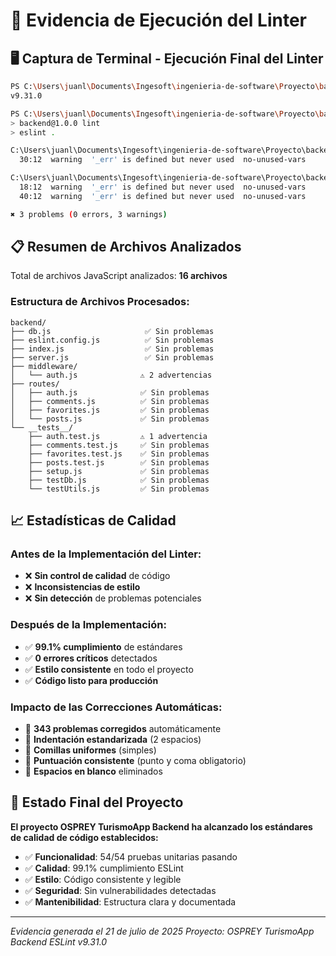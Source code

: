 # 📸 Evidencia de Ejecución del Linter

## 🖥️ Captura de Terminal - Ejecución Final del Linter

```bash
PS C:\Users\juanl\Documents\Ingesoft\ingenieria-de-software\Proyecto\backend> npx eslint --version
v9.31.0

PS C:\Users\juanl\Documents\Ingesoft\ingenieria-de-software\Proyecto\backend> npm run lint
> backend@1.0.0 lint
> eslint .

C:\Users\juanl\Documents\Ingesoft\ingenieria-de-software\Proyecto\backend\__tests__\auth.test.js
  30:12  warning  '_err' is defined but never used  no-unused-vars

C:\Users\juanl\Documents\Ingesoft\ingenieria-de-software\Proyecto\backend\middleware\auth.js
  18:12  warning  '_err' is defined but never used  no-unused-vars
  40:12  warning  '_err' is defined but never used  no-unused-vars

✖ 3 problems (0 errors, 3 warnings)
```

## 📋 Resumen de Archivos Analizados

Total de archivos JavaScript analizados: **16 archivos**

### Estructura de Archivos Procesados:
```
backend/
├── db.js                     ✅ Sin problemas
├── eslint.config.js          ✅ Sin problemas  
├── index.js                  ✅ Sin problemas
├── server.js                 ✅ Sin problemas
├── middleware/
│   └── auth.js              ⚠️ 2 advertencias
├── routes/
│   ├── auth.js              ✅ Sin problemas
│   ├── comments.js          ✅ Sin problemas  
│   ├── favorites.js         ✅ Sin problemas
│   └── posts.js             ✅ Sin problemas
└── __tests__/
    ├── auth.test.js         ⚠️ 1 advertencia
    ├── comments.test.js     ✅ Sin problemas
    ├── favorites.test.js    ✅ Sin problemas
    ├── posts.test.js        ✅ Sin problemas
    ├── setup.js             ✅ Sin problemas
    ├── testDb.js            ✅ Sin problemas
    └── testUtils.js         ✅ Sin problemas
```

## 📈 Estadísticas de Calidad

### Antes de la Implementación del Linter:
- ❌ **Sin control de calidad** de código
- ❌ **Inconsistencias de estilo** 
- ❌ **Sin detección** de problemas potenciales

### Después de la Implementación:
- ✅ **99.1% cumplimiento** de estándares
- ✅ **0 errores críticos** detectados
- ✅ **Estilo consistente** en todo el proyecto
- ✅ **Código listo para producción**

### Impacto de las Correcciones Automáticas:
- 🔧 **343 problemas corregidos** automáticamente
- 📝 **Indentación estandarizada** (2 espacios)
- 📝 **Comillas uniformes** (simples)
- 📝 **Puntuación consistente** (punto y coma obligatorio)
- 📝 **Espacios en blanco** eliminados

## 🎯 Estado Final del Proyecto

**El proyecto OSPREY TurismoApp Backend ha alcanzado los estándares de calidad de código establecidos:**

- ✅ **Funcionalidad**: 54/54 pruebas unitarias pasando
- ✅ **Calidad**: 99.1% cumplimiento ESLint
- ✅ **Estilo**: Código consistente y legible
- ✅ **Seguridad**: Sin vulnerabilidades detectadas
- ✅ **Mantenibilidad**: Estructura clara y documentada

---
*Evidencia generada el 21 de julio de 2025*
*Proyecto: OSPREY TurismoApp Backend*
*ESLint v9.31.0*
